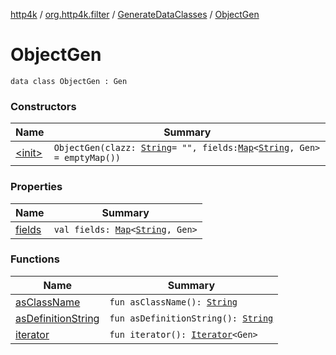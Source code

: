 [http4k](../../../index.md) / [org.http4k.filter](../../index.md) / [GenerateDataClasses](../index.md) / [ObjectGen](./index.md)

# ObjectGen

`data class ObjectGen : Gen`

### Constructors

| Name | Summary |
|---|---|
| [&lt;init&gt;](-init-.md) | `ObjectGen(clazz: `[`String`](https://kotlinlang.org/api/latest/jvm/stdlib/kotlin/-string/index.html)` = "", fields: `[`Map`](https://kotlinlang.org/api/latest/jvm/stdlib/kotlin.collections/-map/index.html)`<`[`String`](https://kotlinlang.org/api/latest/jvm/stdlib/kotlin/-string/index.html)`, Gen> = emptyMap())` |

### Properties

| Name | Summary |
|---|---|
| [fields](fields.md) | `val fields: `[`Map`](https://kotlinlang.org/api/latest/jvm/stdlib/kotlin.collections/-map/index.html)`<`[`String`](https://kotlinlang.org/api/latest/jvm/stdlib/kotlin/-string/index.html)`, Gen>` |

### Functions

| Name | Summary |
|---|---|
| [asClassName](as-class-name.md) | `fun asClassName(): `[`String`](https://kotlinlang.org/api/latest/jvm/stdlib/kotlin/-string/index.html) |
| [asDefinitionString](as-definition-string.md) | `fun asDefinitionString(): `[`String`](https://kotlinlang.org/api/latest/jvm/stdlib/kotlin/-string/index.html) |
| [iterator](iterator.md) | `fun iterator(): `[`Iterator`](https://kotlinlang.org/api/latest/jvm/stdlib/kotlin.collections/-iterator/index.html)`<Gen>` |
